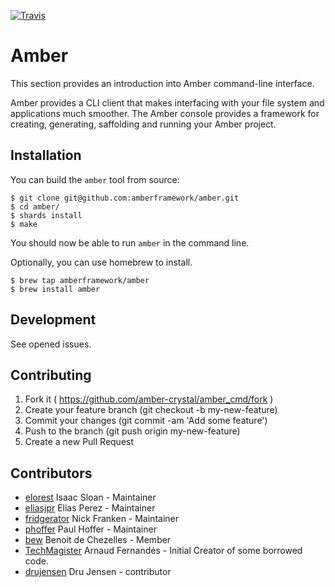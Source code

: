[![Travis](https://img.shields.io/travis/amberframework/amber.svg)](https://travis-ci.org/amberframework/amber)

# Amber
This section provides an introduction into Amber command-line interface. 

Amber provides a CLI client that makes interfacing with your file system and applications much smoother. The Amber console provides a framework for creating, generating, saffolding and running your Amber project.


## Installation

You can build the `amber` tool from source:

```shellsession
$ git clone git@github.com:amberframework/amber.git
$ cd amber/
$ shards install
$ make
```

You should now be able to run `amber` in the command line.


Optionally, you can use homebrew to install.

```shellsession
$ brew tap amberframework/amber
$ brew install amber
```

## Development

See opened issues.

## Contributing

1. Fork it ( https://github.com/amber-crystal/amber_cmd/fork )
2. Create your feature branch (git checkout -b my-new-feature)
3. Commit your changes (git commit -am 'Add some feature')
4. Push to the branch (git push origin my-new-feature)
5. Create a new Pull Request

## Contributors
- [elorest](https://github.com/elorest) Isaac Sloan - Maintainer
- [eliasjpr](https://github.com/eliasjpr) Elias Perez - Maintainer
- [fridgerator](https://github.com/fridgerator) Nick Franken - Maintainer
- [phoffer](https://github.com/phoffer) Paul Hoffer - Maintainer
- [bew](https://github.com/fridgerator) Benoit de Chezelles - Member
- [TechMagister](https://github.com/TechMagister) Arnaud Fernandés - Initial Creator of some borrowed code.
- [drujensen](https://github.com/drujensen) Dru Jensen - contributor
